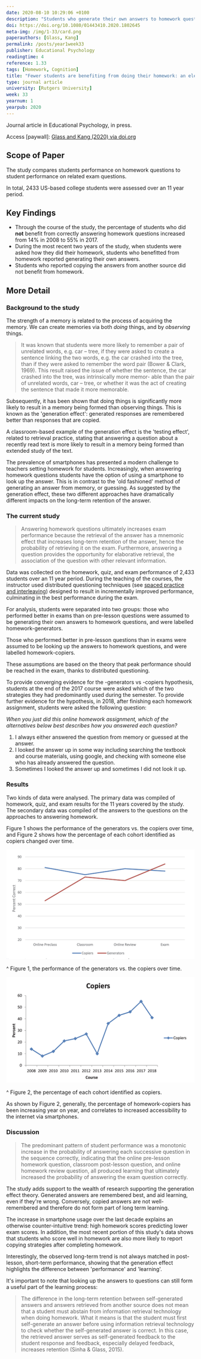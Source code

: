 ```yaml
---
date: 2020-08-10 10:29:06 +0100
description: "Students who generate their own answers to homework questions are shown to do better in exams, even if they got the homework answers wrong, when compared to students who look up the answers to homework questions."
doi: https://doi.org/10.1080/01443410.2020.1802645
meta-img: /img/1-33/card.png
paperauthors: [Glass, Kang]
permalink: /posts/year1week33
publisher: Educational Psychology
readingtime: 4
reference: 1.33
tags: [Homework, Cognition]
title: "Fewer students are benefiting from doing their homework: an eleven-year study"
type: journal article
university: [Rutgers University]
week: 33
yearnum: 1
yearpub: 2020
---
```


Journal article in Educational Psychology, in press.

Access [paywall]: [Glass and Kang (2020) via doi.org](https://doi.org/10.1080/01443410.2020.1802645)

## Scope of Paper
The study compares students performance on homework questions to student performance on related exam questions.

In total, 2433 US-based college students were assessed over an 11 year period.  

## Key Findings
- Through the course of the study, the percentage of students who did **not** benefit from correctly answering homework questions increased from 14% in 2008 to 55% in 2017.
- During the most recent two years of the study, when students were asked how they did their homework, students who benefitted from homework reported generating their own answers.
- Students who reported copying the answers from another source did not benefit from homework.

## More Detail

### Background to the study

The strength of a memory is related to the process of acquiring the memory. We can create memories via both _doing_ things, and by _observing_ things.

> It was known that students were more likely to remember a pair of unrelated words, e.g. car – tree, if they were asked to create a sentence linking the two words, e.g. the car crashed into the tree, than if they were asked to remember the word pair (Bower & Clark, 1969). This result raised the issue of whether the sentence, the car crashed into the tree, was intrinsically more memor- able than the pair of unrelated words, car – tree, or whether it was the act of creating the sentence that made it more memorable.

Subsequently, it has been shown that doing things is significantly more likely to result in a memory being formed than observing things. This is known as the 'generation effect': generated responses are remembered better than responses that are copied.  

A classroom-based example of the generation effect is the 'testing effect', related to retrieval practice, stating that answering a question about a recently read text is more likely to result in a memory being formed than extended study of the text.  

The prevalence of smartphones has presented a modern challenge to teachers setting homework for students. Increasingly, when answering homework questions students have the option of using a smartphone to look up the answer. This is in contrast to the 'old fashioned' method of generating an answer from memory, or guessing. As suggested by the generation effect, these two different approaches have dramatically different impacts on the long-term retention of the answer.

### The current study

> Answering homework questions ultimately increases exam performance because the retrieval of the answer has a mnemonic effect that increases long-term retention of the answer, hence the probability of retrieving it on the exam. Furthermore, answering a question provides the opportunity for elaborative retrieval, the association of the question with other relevant information.

Data was collected on the homework, quiz, and exam performance of 2,433 students over an 11 year period. During the teaching of the courses, the instructor used distributed questioning techniques (see [spaced practice and interleaving](/posts/year1week26)) designed to result in incrementally improved performance, culminating in the best performance during the exam.

For analysis, students were separated into two groups: those who performed better in exams than on pre-lesson questions were assumed to be generating their own answers to homework questions, and were labelled homework-generators.

Those who performed better in pre-lesson questions than in exams were assumed to be looking up the answers to homework questions, and were labelled homework-copiers.

These assumptions are based on the theory that peak performance should be reached in the exam, thanks to distributed questioning.

To provide converging evidence for the -generators vs -copiers hypothesis, students at the end of the 2017 course were asked which of the two strategies they had predominantly used during the semester. To provide further evidence for the hypothesis, in 2018, after finishing each homework assignment, students were asked the following question:

_When you just did this online homework assignment, which of the alternatives below best describes how you answered each question?_  

1. I always either answered the question from memory or guessed at the answer.
2. I looked the answer up in some way including searching the textbook and course materials, using google, and checking with someone else who has already answered the question.  
3. Sometimes I looked the answer up and sometimes I did not look it up.

### Results

Two kinds of data were analysed. The primary data was compiled of homework, quiz, and exam results for the 11 years covered by the study. The secondary data was compiled of the answers to the questions on the approaches to answering homework.

Figure 1 shows the performance of the generators vs. the copiers over time, and Figure 2 shows how the percentage of each cohort identified as copiers changed over time.

![Figure 1](/img/1-33/fig1.png)

^ Figure 1, the performance of the generators vs. the copiers over time.

![Figure 2](/img/1-33/fig2.png)

^ Figure 2, the percentage of each cohort identified as copiers.

As shown by Figure 2, generally, the percentage of homework-copiers has been increasing year on year, and correlates to increased accessibility to the internet via smartphones.

### Discussion

> The predominant pattern of student performance was a monotonic increase in the probability of answering each successive question in the sequence correctly, indicating that the online pre-lesson homework question, classroom post-lesson question, and online homework review question, all produced learning that ultimately increased the probability of answering the exam question correctly.  

The study adds support to the wealth of research supporting the generation effect theory. Generated answers are remembered best, and aid learning, even if they're wrong. Conversely, copied answers are not well-remembered and therefore do not form part of long term learning.

The increase in smartphone usage over the last decade explains an otherwise counter-intuitive trend: high homework scores predicting lower exam scores. In addition, the most recent portion of this study's data shows that students who score well in homework are also more likely to report copying strategies after completing homework.

Interestingly, the observed long-term trend is not always matched in post-lesson, short-term performance, showing that the generation effect highlights the difference between 'performance' and 'learning'.

It's important to note that looking up the answers to questions can still form a useful part of the learning process:

> The difference in the long-term retention between self-generated answers and answers retrieved from another source does not mean that a student must abstain from information retrieval technology when doing homework. What it means is that the student must first self-generate an answer before using information retrieval technology to check whether the self-generated answer is correct. In this case, the retrieved answer serves as self-generated feedback to the student response and feedback, especially delayed feedback, increases retention (Sinha & Glass, 2015).
